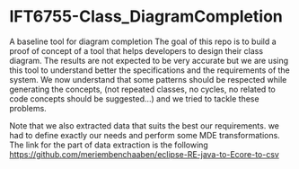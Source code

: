 # IFT6755-Class_DiagramCompletion


A baseline tool for diagram completion
The goal of this repo is to build a proof of concept of a tool that helps developers to design their class diagram. 
The results are not expected to be very accurate but we are using this tool to understand better the specifications and the requirements of the system.
We now understand that some patterns should be respected while generating the concepts, (not repeated classes, no cycles, no related to code concepts should be suggested...) and we tried to tackle these problems.


Note that we also extracted data that suits the best our requirements. we had to define exactly our needs and perform some MDE transformations.
The link for the part of data extraction is the following https://github.com/meriembenchaaben/eclipse-RE-java-to-Ecore-to-csv
